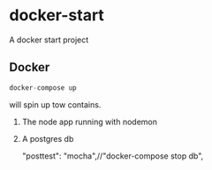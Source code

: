 # docker-start
A docker start project


## Docker 
```js
docker-compose up
```

will spin up tow contains.

1. The node app running with nodemon
2. A postgres db

    "posttest": "mocha",//"docker-compose stop db",
